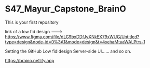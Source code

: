 # S47_Mayur_Capstone_BrainO
This is your first repository

link of a low fid design ---> https://www.figma.com/file/dLG9bxDDfJyXNkEX79xWUG/Untitled?type=design&node-id=0%3A1&mode=design&t=4xehaMtuaWALPtrs-1

<!--****************************** Interaction **************************->

The user will create the account and log in successfully to access the features.

There will be mainly four buttons, the first button is to see the Ranking, the second button is to start the test, the third button is for learning the topic and the fourth button is for creating the to-do list of Qun.
	
A list of subjects will be displayed with checkpoints and two-button, one btn for learning the topic by videos or resource links and the second btn for starting the test. 

Qun will appear with four options select the option and click on the next button after 6 Qun results will be displayed on the basis of the results your ranking will be marked as there is one twist one checkpoint one time.

On the page, the Result will be displayed and a button for going back to the test page where subjects are displaying 


<!--******************************** AIM *********************************->
To check the mind-catching power, the website will be taught first by documentation, video and resources and then the test, On the basics of score ranking will be done.  

<!--**************************** RoadMap *********************************-->
Setting the GitHub
Low fid design
Server-side
UI…… and so on.
 
<!--****************** frontend server Deployed link ********************-->
https://braino.netlify.app
